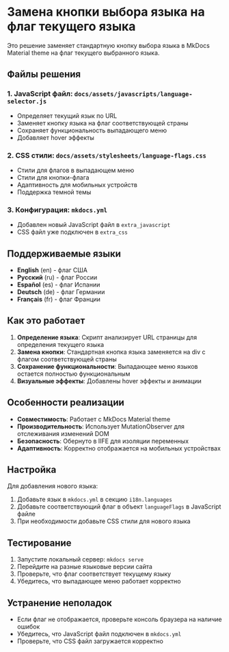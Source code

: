 # Замена кнопки выбора языка на флаг текущего языка

Это решение заменяет стандартную кнопку выбора языка в MkDocs Material theme на флаг текущего выбранного языка.

## Файлы решения

### 1. JavaScript файл: `docs/assets/javascripts/language-selector.js`
- Определяет текущий язык по URL
- Заменяет кнопку языка на флаг соответствующей страны
- Сохраняет функциональность выпадающего меню
- Добавляет hover эффекты

### 2. CSS стили: `docs/assets/stylesheets/language-flags.css`
- Стили для флагов в выпадающем меню
- Стили для кнопки-флага
- Адаптивность для мобильных устройств
- Поддержка темной темы

### 3. Конфигурация: `mkdocs.yml`
- Добавлен новый JavaScript файл в `extra_javascript`
- CSS файл уже подключен в `extra_css`

## Поддерживаемые языки

- **English** (en) - флаг США
- **Русский** (ru) - флаг России  
- **Español** (es) - флаг Испании
- **Deutsch** (de) - флаг Германии
- **Français** (fr) - флаг Франции

## Как это работает

1. **Определение языка**: Скрипт анализирует URL страницы для определения текущего языка
2. **Замена кнопки**: Стандартная кнопка языка заменяется на div с флагом соответствующей страны
3. **Сохранение функциональности**: Выпадающее меню языков остается полностью функциональным
4. **Визуальные эффекты**: Добавлены hover эффекты и анимации

## Особенности реализации

- **Совместимость**: Работает с MkDocs Material theme
- **Производительность**: Использует MutationObserver для отслеживания изменений DOM
- **Безопасность**: Обернуто в IIFE для изоляции переменных
- **Адаптивность**: Корректно отображается на мобильных устройствах

## Настройка

Для добавления нового языка:

1. Добавьте язык в `mkdocs.yml` в секцию `i18n.languages`
2. Добавьте соответствующий флаг в объект `languageFlags` в JavaScript файле
3. При необходимости добавьте CSS стили для нового языка

## Тестирование

1. Запустите локальный сервер: `mkdocs serve`
2. Перейдите на разные языковые версии сайта
3. Проверьте, что флаг соответствует текущему языку
4. Убедитесь, что выпадающее меню работает корректно

## Устранение неполадок

- Если флаг не отображается, проверьте консоль браузера на наличие ошибок
- Убедитесь, что JavaScript файл подключен в `mkdocs.yml`
- Проверьте, что CSS файл загружается корректно
